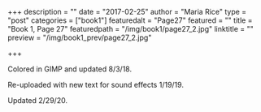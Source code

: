 +++
description = ""
date = "2017-02-25"
author = "Maria Rice"
type = "post"
categories = ["book1"]
featuredalt = "Page27"
featured = ""
title = "Book 1, Page 27"
featuredpath = "/img/book1/page27_2.jpg"
linktitle = ""
preview = "/img/book1_prev/page27_2.jpg"

+++

Colored in GIMP and updated 8/3/18.

Re-uploaded with new text for sound effects 1/19/19.

Updated 2/29/20.